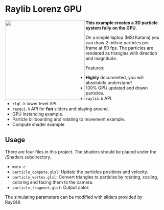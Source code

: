 # Raylib Lorenz GPU

<img align="left" style="width:260px" src="https://github.com/arceryz/raylib-gpu-particles/blob/master/demo.gif" width="288px">

**This example creates a 3D particle system fully on the GPU**.

On a simple laptop (MSI Katana) you can draw 2 million particles per frame at 60 fps. The particles are rendered as triangles with direction and magnitude.

Features:
- **Highly** documented, you will absolutely understand!
- 100% GPU updated and drawn particles.
- `raylib.h` API.
- `rlgl.h` lower level API.
- `raygui.h` API for **fun** sliders and playing around.
- GPU Instancing example.
- Particle billboarding and rotating to movement example.
- Compute shader example.

## Usage
There are four files in this project. The shaders should be placed under the /Shaders subdirectory.

- `main.c`
- `particle_compute.glsl`: Update the particles positions and velocity.
- `particle_vertex.glsl`: Convert triangles to particles by rotating, scaling, coloring and facing them to the camera.
- `particle_fragment.glsl`: Output color.

The simulating parameters can be modified with sliders provided by RayGUI.